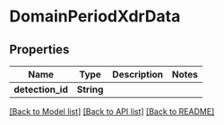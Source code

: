 # DomainPeriodXdrData

## Properties

Name | Type | Description | Notes
------------ | ------------- | ------------- | -------------
**detection_id** | **String** |  |

[[Back to Model list]](../README.md#documentation-for-models) [[Back to API list]](../README.md#documentation-for-api-endpoints) [[Back to README]](../README.md)
